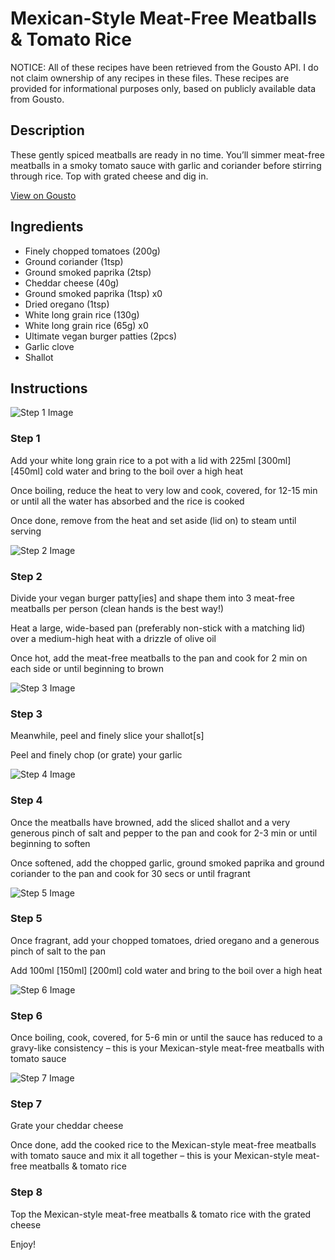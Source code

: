 # Mexican-Style Meat-Free Meatballs & Tomato Rice

NOTICE: All of these recipes have been retrieved from the Gousto API. I do not claim ownership of any recipes in these files. These recipes are provided for informational purposes only, based on publicly available data from Gousto.

## Description

These gently spiced meatballs are ready in no time. You’ll simmer meat-free meatballs in a smoky tomato sauce with garlic and coriander before stirring through rice. Top with grated cheese and dig in. 

[View on Gousto](https://www.gousto.co.uk/recipes/cookbook/mexican-meat-free-meatballs-tomato-rice)

## Ingredients

- Finely chopped tomatoes (200g)
- Ground coriander (1tsp)
- Ground smoked paprika (2tsp)
- Cheddar cheese (40g)
- Ground smoked paprika (1tsp) x0
- Dried oregano (1tsp)
- White long grain rice (130g)
- White long grain rice (65g) x0
- Ultimate vegan burger patties (2pcs)
- Garlic clove
- Shallot

## Instructions

![Step 1 Image](https://production-media.gousto.co.uk/cms/recipe-step-image/Step-1-1678202909137-x200.jpg)

### Step 1

Add your white long grain rice to a pot with a lid with 225ml <span class="text-purple">[300ml]</span> <span class="text-danger">[450ml] </span>cold water and bring to the boil over a high heat

Once boiling, reduce the heat to very low and cook, covered, for 12-15 min or until all the water has absorbed and the rice is cooked

Once done, remove from the heat and set aside (lid on) to steam until serving

![Step 2 Image](https://production-media.gousto.co.uk/cms/recipe-step-image/Step-2-1678202915372-x200.jpg)

### Step 2

Divide your vegan burger patty[ies] and shape them into 3 meat-free meatballs per person (clean hands is the best way!)

Heat a large, wide-based pan (preferably non-stick with a matching lid) over a medium-high heat with a drizzle of olive oil

Once hot, add the meat-free meatballs to the pan and cook for 2 min on each side or until beginning to brown

![Step 3 Image](https://production-media.gousto.co.uk/cms/recipe-step-image/Step-3-1678202919170-x200.jpg)

### Step 3

Meanwhile, peel and finely slice your shallot[s]

Peel and finely chop (or grate) your garlic

![Step 4 Image](https://production-media.gousto.co.uk/cms/recipe-step-image/Step-4-1678202922467-x200.jpg)

### Step 4

Once the meatballs have browned, add the sliced shallot and a very generous pinch of salt and pepper to the pan and cook for 2-3 min or until beginning to soften

Once softened, add the chopped garlic, ground smoked paprika and ground coriander to the pan and cook for 30 secs or until fragrant

![Step 5 Image](https://production-media.gousto.co.uk/cms/recipe-step-image/Step-5-1678202928489-x200.jpg)

### Step 5

Once fragrant, add your chopped tomatoes, dried oregano and a generous pinch of salt to the pan

Add 100ml <span class="text-purple">[150ml]</span> <span class="text-danger">[200ml]</span> cold water and bring to the boil over a high heat

![Step 6 Image](https://production-media.gousto.co.uk/cms/recipe-step-image/Step-6-1678202933539-x200.jpg)

### Step 6

Once boiling, cook, covered, for 5-6 min or until the sauce has reduced to a gravy-like consistency – this is your Mexican-style meat-free meatballs with tomato sauce

![Step 7 Image](https://production-media.gousto.co.uk/cms/recipe-step-image/Step-7-1678202936891-x200.jpg)

### Step 7

Grate your cheddar cheese

Once done, add the cooked rice to the Mexican-style meat-free meatballs with tomato sauce and mix it all together – this is your Mexican-style meat-free meatballs & tomato rice

### Step 8

Top the Mexican-style meat-free meatballs & tomato rice with the grated cheese

Enjoy!

